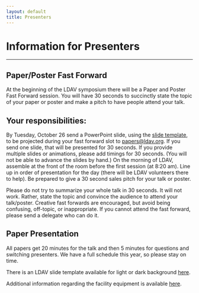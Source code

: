 ```yaml
---
layout: default
title: Presenters
---
```


# Information for Presenters

- - -

## Paper/Poster Fast Forward

At the beginning of the LDAV symposium there will be a Paper and Poster Fast
Forward session. You will have 30 seconds to succinctly state the topic of your
paper or poster and make a pitch to have people attend your talk.

## Your responsibilities:

By Tuesday, October 26 send a PowerPoint slide, using the [slide template](assets/ldav-template.ppt), to be projected during your fast forward slot to papers@ldav.org. If you send one slide, that will be presented for 30 seconds. If you provide multiple slides or animations, please add timings for 30 seconds. (You will not be able to advance the slides by hand.)
On the morning of LDAV, assemble at the front of the room before the first session (at 8:20 am).
Line up in order of presentation for the day (there will be LDAV volunteers there to help).
Be prepared to give a 30 second sales pitch for your talk or poster.

Please do not try to summarize your whole talk in 30 seconds. It will not work. Rather, state the topic and convince the audience to attend your talk/poster. Creative fast forwards are encouraged, but avoid being confusing, off-topic, or inappropriate.
If you cannot attend the fast forward, please send a delegate who can do it.

## Paper Presentation

All papers get 20 minutes for the talk and then 5 minutes for questions and switching presenters. We have a full schedule this year, so please stay on time.

There is an LDAV slide template available for light or dark background [here](assets/ldav-template.ppt). 

Additional information regarding the facility equipment is available
[here](http://ieeevis.org/year/2017/info/presenter-information/speakers-and-presenters).

